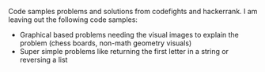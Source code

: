 Code samples problems and solutions from codefights and hackerrank.
I am leaving out the following code samples:
- Graphical based problems needing the visual images to explain the problem (chess boards, non-math geometry visuals)
- Super simple problems like returning the first letter in a string or reversing a list
